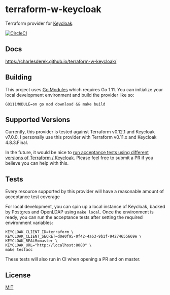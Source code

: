 # terraform-w-keycloak
Terraform provider for [Keycloak](https://www.keycloak.org/).

[![CircleCI](https://circleci.com/gh/charlesderek/terraform-w-keycloak.svg?style=svg)](https://circleci.com/gh/charlesderek/terraform-w-keycloak)

## Docs

https://charlesderek.github.io/terraform-w-keycloak/

## Building

This project uses [Go Modules](https://github.com/golang/go/wiki/Modules) which requires Go 1.11.
You can initialize your local development environment and build the provider like so:

```
GO111MODULE=on go mod download && make build
```

## Supported Versions

Currently, this provider is tested against Terraform v0.12.1 and Keycloak v7.0.0. I personally use this provider with Terraform v0.11.x and Keycloak 4.8.3.Final.

In the future, it would be nice to [run acceptance tests using different versions of Terraform / Keycloak](https://github.com/charlesderek/terraform-w-keycloak/issues/111). Please feel free to submit a PR if you believe you can help with this.

## Tests

Every resource supported by this provider will have a reasonable amount of acceptance test coverage

For local development, you can spin up a local instance of Keycloak, backed by Postgres and OpenLDAP using `make local`.
Once the environment is ready, you can run the acceptance tests after setting the required environment variables:

```
KEYCLOAK_CLIENT_ID=terraform \
KEYCLOAK_CLIENT_SECRET=d0e0f95-0f42-4a63-9b1f-94274655669e \
KEYCLOAK_REALM=master \
KEYCLOAK_URL="http://localhost:8080" \
make testacc
```

These tests will also run in CI when opening a PR and on master.

## License

[MIT](https://github.com/charlesderek/terraform-w-keycloak/blob/master/LICENSE)
